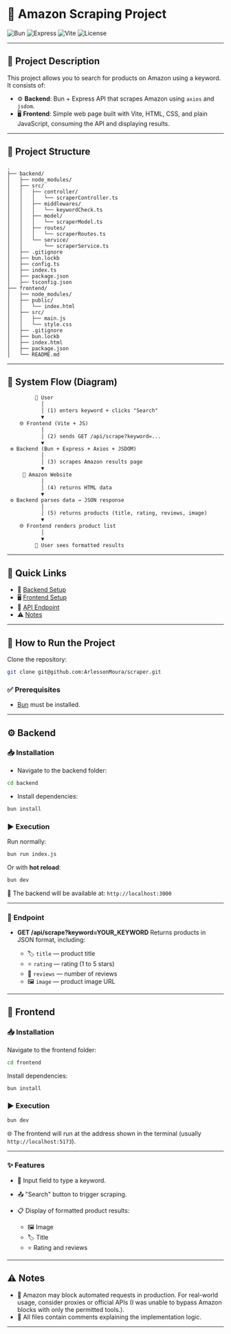 # 🛒 Amazon Scraping Project

![Bun](https://img.shields.io/badge/Runtime-Bun-%23000000?logo=bun&logoColor=white)
![Express](https://img.shields.io/badge/Backend-Express-blue?logo=express)
![Vite](https://img.shields.io/badge/Frontend-Vite-%23646CFF?logo=vite&logoColor=yellow)
![License](https://img.shields.io/badge/license-MIT-green)

---

## 📌 Project Description

This project allows you to search for products on Amazon using a keyword. It consists of:

- ⚙️ **Backend**: Bun + Express API that scrapes Amazon using `axios` and `jsdom`.
- 🖥️ **Frontend**: Simple web page built with Vite, HTML, CSS, and plain JavaScript, consuming the API and displaying results.

---

## 📂 Project Structure

```
.
├── backend/
│   ├── node_modules/
│   ├── src/
│   │   ├── controller/
│   │   │   └── scraperController.ts
│   │   ├── middlewares/
│   │   │   └── keywordCheck.ts
│   │   ├── model/
│   │   │   └── scraperModel.ts
│   │   ├── routes/
│   │   │   └── scraperRoutes.ts
│   │   └── service/
│   │       └── scraperService.ts
│   ├── .gitignore
│   ├── bun.lockb
│   ├── config.ts
│   ├── index.ts
│   ├── package.json
│   ├── tsconfig.json
├── frontend/
│   ├── node_modules/
│   ├── public/
│   │   └── index.html
│   ├── src/
│   │   ├── main.js
│   │   └── style.css
│   ├── .gitignore
│   ├── bun.lockb
│   ├── index.html
│   ├── package.json
│   └── README.md
```

---

## 🔄 System Flow (Diagram)

```txt
         👤 User
           │
           │ (1) enters keyword + clicks "Search"
           ▼
    🌐 Frontend (Vite + JS)
           │
           │ (2) sends GET /api/scrape?keyword=...
           ▼
 ⚙️ Backend (Bun + Express + Axios + JSDOM)
           │
           │ (3) scrapes Amazon results page
           ▼
     🛒 Amazon Website
           │
           │ (4) returns HTML data
           ▼
 ⚙️ Backend parses data → JSON response
           │
           │ (5) returns products (title, rating, reviews, image)
           ▼
    🌐 Frontend renders product list
           │
           ▼
         👤 User sees formatted results
```

---

## 🚀 Quick Links

- 📂 [Backend Setup](#️-backend)
- 🖥️ [Frontend Setup](#-frontend)
- 🔗 [API Endpoint](#-endpoint)
- ⚠️ [Notes](#️-notes)

---

## 🚀 How to Run the Project

Clone the repository:

```bash
git clone git@github.com:ArlessonMoura/scraper.git
```

### ✅ Prerequisites

- [Bun](https://bun.sh) must be installed.

---

## ⚙️ Backend

### 📥 Installation

- Navigate to the backend folder:

```bash
cd backend
```

- Install dependencies:

```bash
bun install
```

### ▶️ Execution

Run normally:

```bash
bun run index.js
```

Or with **hot reload**:

```bash
bun dev
```

📡 The backend will be available at: `http://localhost:3000`

---

### 🔗 Endpoint

- **GET /api/scrape?keyword=YOUR_KEYWORD**
  Returns products in JSON format, including:

  - 🏷️ `title` — product title
  - ⭐ `rating` — rating (1 to 5 stars)
  - 📝 `reviews` — number of reviews
  - 🖼️ `image` — product image URL

---

## 🎨 Frontend

### 📥 Installation

Navigate to the frontend folder:

```bash
cd frontend
```

Install dependencies:

```bash
bun install
```

### ▶️ Execution

```bash
bun dev
```

🌐 The frontend will run at the address shown in the terminal (usually `http://localhost:5173`).

---

### ✨ Features

- 🔎 Input field to type a keyword.
- 📤 "Search" button to trigger scraping.
- 📋 Display of formatted product results:

  - 🖼️ Image
  - 🏷️ Title
  - ⭐ Rating and reviews

---

## ⚠️ Notes

- 🚧 Amazon may block automated requests in production. For real-world usage, consider proxies or official APIs (I was unable to bypass Amazon blocks with only the permitted tools.).
- 📝 All files contain comments explaining the implementation logic.

---
